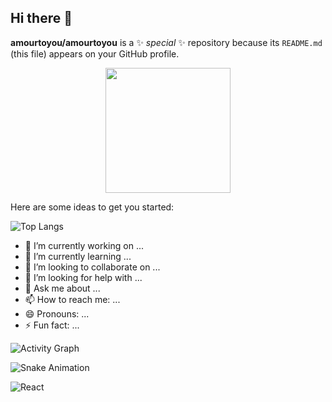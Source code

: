 ## Hi there 👋

**amourtoyou/amourtoyou** is a ✨ _special_ ✨ repository because its `README.md` (this file) appears on your GitHub profile.

<div align="center">
  <img src="https://avatars.githubusercontent.com/u/38398282?v=4" width="200px">
</div>

Here are some ideas to get you started:

![Top Langs](https://github-readme-stats.vercel.app/api/top-langs/?username=amourtoyou&layout=compact) 

- 🔭 I’m currently working on ...
- 🌱 I’m currently learning ...
- 👯 I’m looking to collaborate on ...
- 🤔 I’m looking for help with ...
- 💬 Ask me about ...
- 📫 How to reach me: ...
- 😄 Pronouns: ...
- ⚡ Fun fact: ...

![Activity Graph](https://activity-graph.herokuapp.com/graph?username=amourtoyou&theme=react-dark) 

![Snake Animation](https://github.com/amourtoyou/amourtoyou/blob/output/github-contribution-grid-snake.svg) 

![React](https://img.shields.io/badge/-React-61DAFB?logo=react&logoColor=black) 
